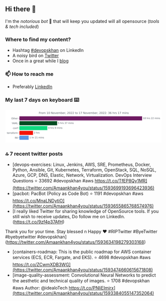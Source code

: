 <!--- [![Hits](https://hits.seeyoufarm.com/api/count/incr/badge.svg?url=https%3A%2F%2Fgithub.com%2Fakhan4u%2Fhit-counter&count_bg=%2379C83D&title_bg=%23555555&icon=&icon_color=%23E7E7E7&title=visits&edge_flat=false)](https://hits.seeyoufarm.com) --->

## Hi there 👋

I'm the _notorious bot_ 🤣 that will keep you updated will all opensource (_tools & tech included_) 

### Where to find my content?

* Hashtag [#devopskhan](https://www.linkedin.com/feed/hashtag/devopskhan) on LinkedIn
* A noisy bird on [Twitter](https://twitter.com/Amaankhan4you)
* Once in a great while I [blog](https://linuxparrot.com) 


### 📫 **How to reach me**

* Preferably [LinkedIn](https://www.linkedin.com/in/amaan-khan-linux-ninja)

### My last 7 days on keyboard ⌨️

<img src="https://github.com/akhan4u/akhan4u/blob/main/images/stat.svg" alt="Amaan's Wakatime Activity!"/>

### 🔝 7 recent twitter posts
<!-- DEVDOJO:START -->
- [devops-exercises: Linux, Jenkins, AWS, SRE, Prometheus, Docker, Python, Ansible, Git, Kubernetes, Terraform, OpenStack, SQL, NoSQL, Azure, GCP, DNS, Elastic, Network, Virtualization. DevOps Interview Questions
⭐️ 33692
#devopskhan #aws
https://t.co/TfEP8Qy1MR](https://twitter.com/Amaankhan4you/status/1593699193696423936)
- [pacbot: PacBot &lpar;Policy as Code Bot&rpar;
⭐️ 1191
#devopskhan #aws
https://t.co/MnaLNDytiO](https://twitter.com/Amaankhan4you/status/1593655865768574976)
- [I really liked Twitter for sharing knowledge of OpenSource tools. If you still wish to receive updates, Do follow me on LinkedIn. &lpar;https://t.co/9zf4p37AfH&rpar; 

Thank you for your time. Stay blessed n Happy ♥️
#RIPTwitter #ByeTwitter #byebyetwitter #devopskhan](https://twitter.com/Amaankhan4you/status/1593634198279303168)
- [containers-roadmap: This is the public roadmap for AWS container services &lpar;ECS, ECR, Fargate, and EKS&rpar;. 
⭐️ 4698
#devopskhan #aws
https://t.co/ZCwmXDB3WG](https://twitter.com/Amaankhan4you/status/1593474660615671808)
- [image-quality-assessment: Convolutional Neural Networks to predict the aesthetic and technical quality of images.
⭐️ 1708
#devopskhan #aws
Author: @idealoTech
https://t.co/PNliEImirx](https://twitter.com/Amaankhan4you/status/1593384055147352064)
<!-- DEVDOJO:END -->

<!-- ![Amaan's GitHub stats](https://github-readme-stats.vercel.app/api?username=akhan4u&count_private=true&show_icons=true&hide=contribs) -->
